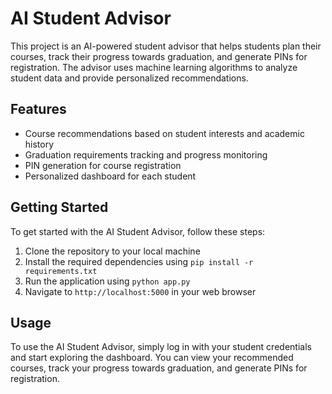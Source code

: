 # AI Student Advisor

This project is an AI-powered student advisor that helps students plan their courses, track their progress towards graduation, and generate PINs for registration. The advisor uses machine learning algorithms to analyze student data and provide personalized recommendations.

## Features

- Course recommendations based on student interests and academic history
- Graduation requirements tracking and progress monitoring
- PIN generation for course registration
- Personalized dashboard for each student

## Getting Started

To get started with the AI Student Advisor, follow these steps:

1. Clone the repository to your local machine
2. Install the required dependencies using `pip install -r requirements.txt`
3. Run the application using `python app.py`
4. Navigate to `http://localhost:5000` in your web browser

## Usage

To use the AI Student Advisor, simply log in with your student credentials and start exploring the dashboard. You can view your recommended courses, track your progress towards graduation, and generate PINs for registration.
